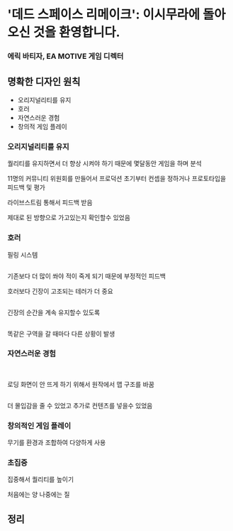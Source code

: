 # '데드 스페이스 리메이크': 이시무라에 돌아오신 것을 환영합니다.
### 에릭 바티자, EA MOTIVE 게임 디렉터

## 명확한 디자인 원칙
* 오리지널리티를 유지
* 호러
* 자연스러운 경험
* 창의적 게임 플레이

### 오리지널리티를 유지
퀄리티를 유지하면서 더 향상 시켜야 하기 때문에 몇달동안 게임을 하며 분석

11명의 커뮤니티 위원회를 만들어서 프로덕션 초기부터 컨셉을 정하거나 프로토타입을 피드백 및 평가

라이브스트림 통해서 피드백 받음

제대로 된 방향으로 가고있는지 확인할수 있었음

### 호러
필링 시스템

![]()

기존보다 더 많이 쏴야 적이 죽게 되기 때문에 부정적인 피드백

호러보다 긴장이 고조되는 테러가 더 중요

![]()

긴장의 순간을 계속 유지할수 있도록

![]()

똑같은 구역을 갈 때마다 다른 상황이 발생

### 자연스러운 경험

![]()
![]()

로딩 화면이 안 뜨게 하기 위해서 원작에서 맵 구조를 바꿈

![]()

더 몰입감을 줄 수 있었고 추가로 컨텐츠를 넣을수 있었음

### 창의적인 게임 플레이
무기를 환경과 조합하여 다양하게 사용

### 초집중
집중해서 퀄리티를 높이기

처음에는 양
나중에는 질

## 정리

![]()